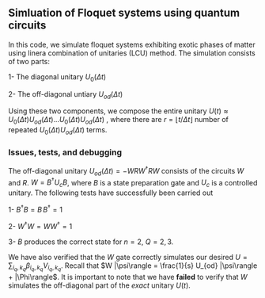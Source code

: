 ## Simluation of Floquet systems using quantum circuits

In this code, we simulate floquet systems exhibiting exotic phases of matter using linera combination of unitaries (LCU) method. 
The simulation consists of two parts:

1- The diagonal unitary $U_0(\Delta t)$

2- The off-diagonal untiary $U_{od}(\Delta t)$

Using these two components, we compose the entire unitary $U(t) \approx U_0(\Delta t) U_{od}(\Delta t) \ldots U_0(\Delta t) U_{od}(\Delta t)$ , where there are $r = \lfloor t / \Delta t \rfloor$ number of repeated
$U_0(\Delta t) U_{od}(\Delta t)$ terms.


### Issues, tests, and debugging

The off-diagonal unitary $U_{od}(\Delta t) = - WRW^\dagger R W$ consists of the circuits $W$ and $R$. $W = B^\dagger U_c B$, where $B$ is a state preparation gate and $U_c$ is a controlled unitary. 
The following tests have successfully been carried out

1- $B^\dagger B = B \, B^\dagger = 1$

2- $W^\dagger W = W  W^\dagger = 1$

3- $B$ produces the correct state for $n=2$, $Q = 2 , 3$.

We have also verified that the $W$ gate correctly simulates our desired $U = \sum_{i_q , k_q} \beta_{i_q , k_q} V_{i_q , k_q}$. Recall that $W |\psi\rangle = \frac{1}{s} U_{od} |\psi\rangle + |\Phi\rangle$. It is important to note that we have **failed** to verify that $W$ simulates the off-diagonal part of the *exact* unitary $U(t)$.
